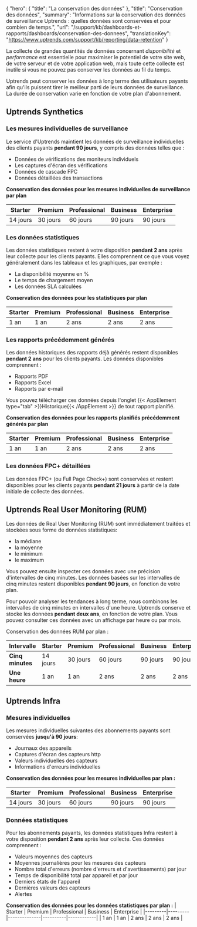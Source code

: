 {
  "hero": {
    "title": "La conservation des données"
  },
  "title": "Conservation des données",
  "summary": "Informations sur la conservation des données de surveillance Uptrends : quelles données sont conservées et pour combien de temps.",
  "url": "/support/kb/dashboards-et-rapports/dashboards/conservation-des-donnees",
  "translationKey": "https://www.uptrends.com/support/kb/reporting/data-retention"
}

La collecte de grandes quantités de données concernant *disponibilité* et *performance* est essentielle pour maximiser le potentiel de votre site web, de votre serveur et de votre application web, mais toute cette collecte est inutile si vous ne pouvez pas conserver les données au fil du temps.

Uptrends peut conserver les données à long terme des utilisateurs payants afin qu'ils puissent tirer le meilleur parti de leurs données de surveillance. La durée de conservation varie en fonction de votre plan d'abonnement.

## Uptrends Synthetics
### Les mesures individuelles de surveillance

Le service d'Uptrends maintient les données de surveillance individuelles des clients payants **pendant 90 jours**, y compris des données telles que :

-   Données de vérifications des moniteurs individuels
-   Les captures d'écran des vérifications
-   Données de cascade FPC
-   Données détaillées des transactions

**Conservation des données pour les mesures individuelles de surveillance par plan**

| Starter  | Premium  | Professional | Business | Enterprise |
|----------|----------|--------------|----------|------------|
| 14 jours | 30 jours | 60 jours     | 90 jours | 90 jours   |

### Les données statistiques

Les données statistiques restent à votre disposition **pendant 2 ans** après leur collecte pour les clients payants. Elles comprennent ce que vous voyez généralement dans les tableaux et les graphiques, par exemple :

-   La disponibilité moyenne en %
-   Le temps de chargement moyen
-   Les données SLA calculées

**Conservation des données pour les statistiques par plan**

| Starter | Premium | Professional | Business | Enterprise |
|---------|---------|--------------|----------|------------|
| 1 an    | 1 an    | 2 ans        | 2 ans    | 2 ans      |

### Les rapports précédemment générés

Les données historiques des rapports déjà générés restent disponibles **pendant 2 ans** pour les clients payants. Les données disponibles comprennent :

-   Rapports PDF
-   Rapports Excel
-   Rapports par e-mail

Vous pouvez télécharger ces données depuis l'onglet {{< AppElement type="tab" >}}Historique{{< /AppElement >}} de tout rapport planifié.

**Conservation des données pour les rapports planifiés précédemment générés par plan**

| Starter | Premium | Professional | Business | Enterprise |
|---------|---------|--------------|----------|------------|
| 1 an    | 1 an    | 2 ans        | 2 ans    | 2 ans      |

### Les données FPC\+ détaillées

Les données FPC\+ (ou Full Page Check\+) sont conservées et restent disponibles pour les clients payants **pendant 21 jours** à partir de la date initiale de collecte des données.

## Uptrends Real User Monitoring (RUM)

Les données de Real User Monitoring (RUM) sont immédiatement traitées et stockées sous forme de données statistiques:

  - la médiane
  - la moyenne
  - le minimum
  - le maximum

Vous pouvez ensuite inspecter ces données avec une précision d'intervalles de cinq minutes. Les données basées sur les intervalles de cinq minutes restent disponibles **pendant 90 jours**, en fonction de votre plan.

Pour pouvoir analyser les tendances à long terme, nous combinons les intervalles de cinq minutes en intervalles d'une heure. Uptrends conserve et stocke les données **pendant deux ans**, en fonction de votre plan. Vous pouvez consulter ces données avec un affichage par heure ou par mois.

Conservation des données RUM par plan :

| Intervalle       | Starter  | Premium  | Professional | Business | Enterprise |
|------------------|----------|----------|--------------|----------|------------|
| **Cinq minutes** | 14 jours | 30 jours | 60 jours     | 90 jours | 90 jours   |
| **Une heure**    | 1 an     | 1 an     | 2 ans        | 2 ans    | 2 ans      |


## Uptrends Infra

### Mesures individuelles

Les mesures individuelles suivantes des abonnements payants sont conservées **jusqu'à 90 jours**:

- Journaux des appareils
- Captures d'écran des capteurs http
- Valeurs individuelles des capteurs
- Informations d'erreurs individuelles

**Conservation des données pour les mesures individuelles par plan :**

| Starter | Premium | Professional | Business | Enterprise |
|---------|---------|--------------|----------|------------|
| 14 jours | 30 jours | 60 jours | 90 jours | 90 jours |


### Données statistiques

Pour les abonnements payants, les données statistiques Infra restent à votre disposition **pendant 2 ans** après leur collecte. Ces données comprennent :

- Valeurs moyennes des capteurs
- Moyennes journalières pour les mesures des capteurs
- Nombre total d'erreurs (nombre d'erreurs et d'avertissements) par jour
- Temps de disponibilité total par appareil et par jour
- Derniers états de l'appareil
- Dernières valeurs des capteurs
- Alertes

**Conservation des données pour les données statistiques par plan :**
| Starter | Premium | Professional | Business | Enterprise |
|---------|---------|--------------|----------|------------|
| 1 an  | 1 an  | 2 ans      | 2 ans  | 2 ans    |